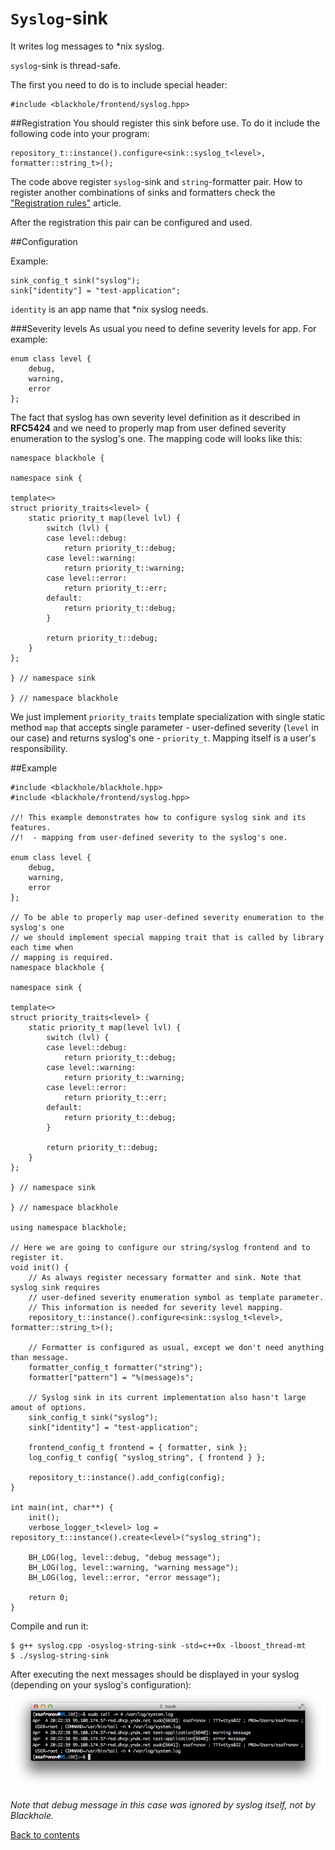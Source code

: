# `Syslog`-sink
It writes log messages to \*nix syslog.

`syslog`-sink is thread-safe.

The first you need to do is to include special header:

```
#include <blackhole/frontend/syslog.hpp>
```

##Registration
You should register this sink before use. To do it include the following code into your program:

```
repository_t::instance().configure<sink::syslog_t<level>, formatter::string_t>();
```

The code above register `syslog`-sink and `string`-formatter pair. How to register another combinations of sinks and formatters check the ["Registration rules"](registration-rules.md) article.

After the registration this pair can be configured and used.

##Configuration

Example:

```
sink_config_t sink("syslog");
sink["identity"] = "test-application";
```

`identity` is an app name that \*nix syslog needs.

###Severity levels
As usual you need to define severity levels for app. For example:

```
enum class level {
    debug,
    warning,
    error
};
```

The fact that syslog has own severity level definition as it described in **RFC5424** and we need to properly map from user defined severity enumeration to the syslog's one. The mapping code will looks like this:

```
namespace blackhole {

namespace sink {

template<>
struct priority_traits<level> {
    static priority_t map(level lvl) {
        switch (lvl) {
        case level::debug:
            return priority_t::debug;
        case level::warning:
            return priority_t::warning;
        case level::error:
            return priority_t::err;
        default:
            return priority_t::debug;
        }

        return priority_t::debug;
    }
};

} // namespace sink

} // namespace blackhole
```

We just implement `priority_traits` template specialization with single static method `map` that accepts single parameter - user-defined severity (`level` in our case) and returns syslog's one - `priority_t`. Mapping itself is a user's responsibility.


##Example

```
#include <blackhole/blackhole.hpp>
#include <blackhole/frontend/syslog.hpp>

//! This example demonstrates how to configure syslog sink and its features.
//!  - mapping from user-defined severity to the syslog's one.

enum class level {
    debug,
    warning,
    error
};

// To be able to properly map user-defined severity enumeration to the syslog's one
// we should implement special mapping trait that is called by library each time when
// mapping is required.
namespace blackhole {

namespace sink {

template<>
struct priority_traits<level> {
    static priority_t map(level lvl) {
        switch (lvl) {
        case level::debug:
            return priority_t::debug;
        case level::warning:
            return priority_t::warning;
        case level::error:
            return priority_t::err;
        default:
            return priority_t::debug;
        }

        return priority_t::debug;
    }
};

} // namespace sink

} // namespace blackhole

using namespace blackhole;

// Here we are going to configure our string/syslog frontend and to register it.
void init() {
    // As always register necessary formatter and sink. Note that syslog sink requires
    // user-defined severity enumeration symbol as template parameter.
    // This information is needed for severity level mapping.
    repository_t::instance().configure<sink::syslog_t<level>, formatter::string_t>();

    // Formatter is configured as usual, except we don't need anything than message.
    formatter_config_t formatter("string");
    formatter["pattern"] = "%(message)s";

    // Syslog sink in its current implementation also hasn't large amout of options.
    sink_config_t sink("syslog");
    sink["identity"] = "test-application";

    frontend_config_t frontend = { formatter, sink };
    log_config_t config{ "syslog_string", { frontend } };

    repository_t::instance().add_config(config);
}

int main(int, char**) {
    init();
    verbose_logger_t<level> log = repository_t::instance().create<level>("syslog_string");

    BH_LOG(log, level::debug, "debug message");
    BH_LOG(log, level::warning, "warning message");
    BH_LOG(log, level::error, "error message");

    return 0;
}
```

Compile and run it:

```
$ g++ syslog.cpp -osyslog-string-sink -std=c++0x -lboost_thread-mt
$ ./syslog-string-sink
```

After executing the next messages should be displayed in your syslog (depending on your syslog's configuration):
![Output after executing the example](images/syslog-1.png)

*Note that debug message in this case was ignored by syslog itself, not by Blackhole.*

[Back to contents](contents.md)